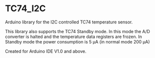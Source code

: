 TC74_I2C
========

Arduino library for the I2C controlled TC74 temperature sensor.

This library also supports the TC74 Standby mode.
In this mode the A/D converter is halted and the temperature data registers are frozen.
In Standby mode the power consumption is 5 µA (in normal mode 200 μA)

Created for Arduino IDE V1.0 and above.

